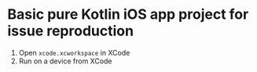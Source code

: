 # Basic pure Kotlin iOS app project for issue reproduction

1. Open `xcode.xcworkspace` in XCode
2. Run on a device from XCode
